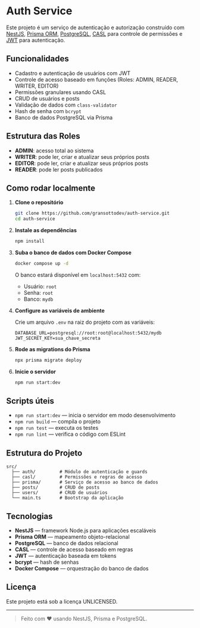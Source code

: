 # Auth Service

Este projeto é um serviço de autenticação e autorização construído com [NestJS](https://nestjs.com/), [Prisma ORM](https://www.prisma.io/), [PostgreSQL](https://www.postgresql.org/), [CASL](https://casl.js.org/) para controle de permissões e [JWT](https://jwt.io/) para autenticação.

## Funcionalidades

- Cadastro e autenticação de usuários com JWT
- Controle de acesso baseado em funções (Roles: ADMIN, READER, WRITER, EDITOR)
- Permissões granulares usando CASL
- CRUD de usuários e posts
- Validação de dados com `class-validator`
- Hash de senha com `bcrypt`
- Banco de dados PostgreSQL via Prisma

## Estrutura das Roles

- **ADMIN**: acesso total ao sistema
- **WRITER**: pode ler, criar e atualizar seus próprios posts
- **EDITOR**: pode ler, criar e atualizar seus próprios posts
- **READER**: pode ler posts publicados

## Como rodar localmente

1. **Clone o repositório**
   ```sh
   git clone https://github.com/gransottodev/auth-service.git
   cd auth-service
   ```

2. **Instale as dependências**
   ```sh
   npm install
   ```

3. **Suba o banco de dados com Docker Compose**
   ```sh
   docker compose up -d
   ```
   O banco estará disponível em `localhost:5432` com:
   - Usuário: `root`
   - Senha: `root`
   - Banco: `mydb`

4. **Configure as variáveis de ambiente**

   Crie um arquivo `.env` na raiz do projeto com as variáveis:
   ```
   DATABASE_URL=postgresql://root:root@localhost:5432/mydb
   JWT_SECRET_KEY=sua_chave_secreta
   ```

5. **Rode as migrations do Prisma**
   ```sh
   npx prisma migrate deploy
   ```

6. **Inicie o servidor**
   ```sh
   npm run start:dev
   ```

## Scripts úteis

- `npm run start:dev` — inicia o servidor em modo desenvolvimento
- `npm run build` — compila o projeto
- `npm run test` — executa os testes
- `npm run lint` — verifica o código com ESLint

## Estrutura do Projeto

```
src/
  ├── auth/         # Módulo de autenticação e guards
  ├── casl/         # Permissões e regras de acesso
  ├── prisma/       # Serviço de acesso ao banco de dados
  ├── posts/        # CRUD de posts
  ├── users/        # CRUD de usuários
  └── main.ts       # Bootstrap da aplicação
```

## Tecnologias

- **NestJS** — framework Node.js para aplicações escaláveis
- **Prisma ORM** — mapeamento objeto-relacional
- **PostgreSQL** — banco de dados relacional
- **CASL** — controle de acesso baseado em regras
- **JWT** — autenticação baseada em tokens
- **bcrypt** — hash de senhas
- **Docker Compose** — orquestração do banco de dados

## Licença

Este projeto está sob a licença UNLICENSED.

---

> Feito com ❤️ usando NestJS, Prisma e PostgreSQL.
